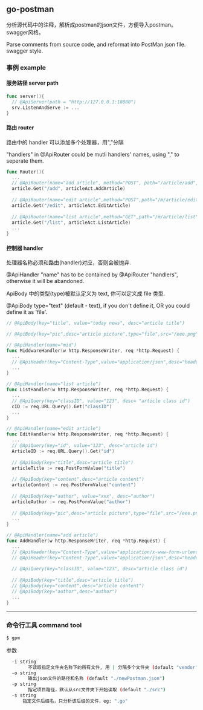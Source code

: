 ## go-postman

分析源代码中的注释，解析成postman的json文件，方便导入postman。swagger风格。

Parse comments from source code, and reformat into PostMan json file. swagger style.

### 事例 example

#### 服务路径 server path

```go
func server(){
  // @ApiServer(path = "http://127.0.0.1:18080")
  srv.ListenAndServe := ...
}
```

#### 路由 router

路由中的 handler 可以添加多个处理器，用","分隔

"handlers" in @ApiRouter could be mutli handlers' names, using "," to seperate them.

```go
func Router(){
  ...
  // @ApiRouter(name="add article", method="POST", path="/article/add", group="article", handlers="add article, mid")
  article.Get("/add", articleAct.AddArticle)
  
  // @ApiRouter(name="edit article",method="POST",path="/m/article/edit",group="article", handlers="edit article, mid")
  article.Get("/edit", articleAct.EditArticle)
  
  // @ApiRouter(name="list article",method="GET",path="/m/article/list",group="article", handlers="list article, mid")  
  article.Get("/list", articleAct.ListArticle)
  ...
}
```

#### 控制器 handler

处理器名称必须和路由(handler)对应，否则会被抛弃.

@ApiHandler "name" has to be contained by @ApiRouter "handlers", otherwise it will be abandoned.

ApiBody 中的类型(type)被默认定义为 text, 你可以定义成 file 类型.

@ApiBody type="text" (default - text), if you don't define it, OR you could define it as 'file'.

```go
// @ApiBody(key="title", value="today news", desc="article title")

// @ApiBody(key="pic",desc="article picture",type="file",src="/eee.png")
```

```go
// @ApiHandler(name="mid")
func MiddwareHandler(w http.ResponseWriter, req *http.Request) {
  ...
  // @ApiHeader(key="Content-Type",value="application/json",desc="header description")
  ...
}

// @ApiHandler(name="list article")
func ListHandler(w http.ResponseWriter, req *http.Request) {
  ...
  // @ApiQuery(key="classID", value="123", desc= "article class id")
  cID := req.URL.Query().Get("classID")
  ...
}

// @ApiHandler(name="edit article")
func EditHandler(w http.ResponseWriter, req *http.Request) {
  ...
  // @ApiQuery(key="id", value="123", desc="article id")
  ArticleID := req.URL.Query().Get("id")
  
  // @ApiBody(key="title",desc="article title")
  articleTitle := req.PostFormValue("title")
  
  // @ApiBody(key="content",desc="article content")
  articleContent := req.PostFormValue("content")
  
  // @ApiBody(key="author", value="xxx", desc="author")
  articleAuthor := req.PostFormValue("author")
  
  // @ApiBody(key="pic",desc="article picture",type="file",src="/eee.png")
  ...
}

// @ApiHandler(name="add article")
func AddHandler(w http.ResponseWriter, req *http.Request) {
  ...
  // @ApiHeader(key="Content-Type",value="application/x-www-form-urlencoded",desc="header description")
  // @ApiHeader(key="Content-Type",value="application/json",desc="header description")
  
  // @ApiQuery(key="classID", value="123", desc="article class id")
  
  // @ApiBody(key="title",desc="article title")
  // @ApiBody(key="content",desc="article content")
  // @ApiBody(key="author",desc="author")
  ...
}

```
-----

### 命令行工具 command tool

```bash
$ gpm
```
参数
```bash
  -i string
    	不读取指定文件夹名称下的所有文件, 用 | 分隔多个文件夹 (default "vendor")
  -o string
    	输出json文件的路径和名称 (default "./newPostman.json")
  -p string
    	指定项目路径，默认从src文件夹下开始读取 (default "./src")
  -s string
      指定文件后缀名，只分析该后缀的文件，eg: ".go"
```

